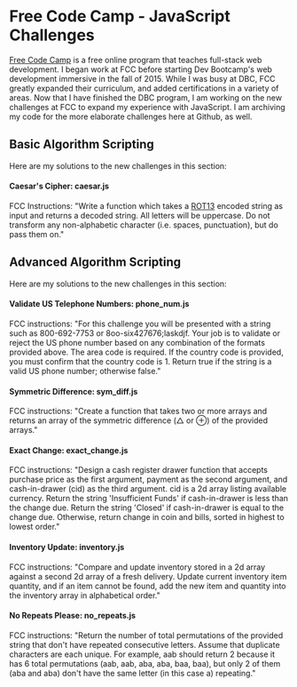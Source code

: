 # Free Code Camp - JavaScript Challenges

[Free Code Camp](http://www.freecodecamp.com/) is a free online program that teaches full-stack web development. I began work at FCC before starting Dev Bootcamp's web development immersive in the fall of 2015. While I was busy at DBC, FCC greatly expanded their curriculum, and added certifications in a variety of areas. Now that I have finished the DBC program, I am working on the new challenges at FCC to expand my experience with JavaScript. I am archiving my code for the more elaborate challenges here at Github, as well.

## Basic Algorithm Scripting
Here are my solutions to the new challenges in this section:

#### Caesar's Cipher: caesar.js
FCC Instructions: "Write a function which takes a [ROT13](https://en.wikipedia.org/wiki/ROT13) encoded string as input and returns a decoded string. All letters will be uppercase. Do not transform any non-alphabetic character (i.e. spaces, punctuation), but do pass them on."

## Advanced Algorithm Scripting
Here are my solutions to the new challenges in this section:

#### Validate US Telephone Numbers: phone_num.js
FCC instructions: "For this challenge you will be presented with a string such as 800-692-7753 or 8oo-six427676;laskdjf. Your job is to validate or reject the US phone number based on any combination of the formats provided above. The area code is required. If the country code is provided, you must confirm that the country code is 1. Return true if the string is a valid US phone number; otherwise false."

#### Symmetric Difference: sym_diff.js
FCC instructions: "Create a function that takes two or more arrays and returns an array of the symmetric difference (△ or ⊕) of the provided arrays."

#### Exact Change: exact_change.js
FCC instructions: "Design a cash register drawer function that accepts purchase price as the first argument, payment as the second argument, and cash-in-drawer (cid) as the third argument. cid is a 2d array listing available currency. Return the string 'Insufficient Funds' if cash-in-drawer is less than the change due. Return the string 'Closed' if cash-in-drawer is equal to the change due. Otherwise, return change in coin and bills, sorted in highest to lowest order."

#### Inventory Update: inventory.js
FCC instructions: "Compare and update inventory stored in a 2d array against a second 2d array of a fresh delivery. Update current inventory item quantity, and if an item cannot be found, add the new item and quantity into the inventory array in alphabetical order."

#### No Repeats Please: no_repeats.js
FCC instructions: "Return the number of total permutations of the provided string that don't have repeated consecutive letters. Assume that duplicate characters are each unique. For example, aab should return 2 because it has 6 total permutations (aab, aab, aba, aba, baa, baa), but only 2 of them (aba and aba) don't have the same letter (in this case a) repeating."